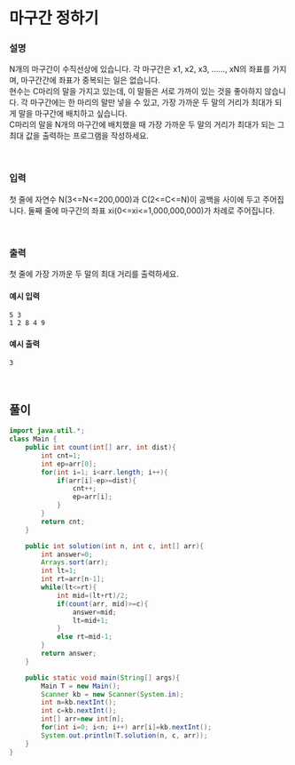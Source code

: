 # 마구간 정하기
### 설명
N개의 마구간이 수직선상에 있습니다. 각 마구간은 x1, x2, x3, ......, xN의 좌표를 가지며, 마구간간에 좌표가 중복되는 일은 없습니다.<br>
현수는 C마리의 말을 가지고 있는데, 이 말들은 서로 가까이 있는 것을 좋아하지 않습니다. 
각 마구간에는 한 마리의 말만 넣을 수 있고, 가장 가까운 두 말의 거리가 최대가 되게 말을 
마구간에 배치하고 싶습니다. <br>
C마리의 말을 N개의 마구간에 배치했을 때 가장 가까운 두 말의 거리가 최대가 되는 그 최대
값을 출력하는 프로그램을 작성하세요.

<br>

### 입력
첫 줄에 자연수 N(3<=N<=200,000)과 C(2<=C<=N)이 공백을 사이에 두고 주어집니다.
둘째 줄에 마구간의 좌표 xi(0<=xi<=1,000,000,000)가 차례로 주어집니다.

<br>

### 출력
첫 줄에 가장 가까운 두 말의 최대 거리를 출력하세요.



#### 예시 입력
```
5 3
1 2 8 4 9
```


#### 예시 출력
```
3
```



<br>


## 풀이
```java
import java.util.*;
class Main {
	public int count(int[] arr, int dist){
		int cnt=1;
		int ep=arr[0];
		for(int i=1; i<arr.length; i++){
			if(arr[i]-ep>=dist){
				cnt++;
				ep=arr[i];
			}
		}
		return cnt;
	}

	public int solution(int n, int c, int[] arr){
		int answer=0;
		Arrays.sort(arr);
		int lt=1;
		int rt=arr[n-1];
		while(lt<=rt){
			int mid=(lt+rt)/2;
			if(count(arr, mid)>=c){
				answer=mid;
				lt=mid+1;
			}
			else rt=mid-1;
		}
		return answer;
	}

	public static void main(String[] args){
		Main T = new Main();
		Scanner kb = new Scanner(System.in);
		int n=kb.nextInt();
		int c=kb.nextInt();
		int[] arr=new int[n];
		for(int i=0; i<n; i++) arr[i]=kb.nextInt();
		System.out.println(T.solution(n, c, arr));
	}
}
```


<br>

